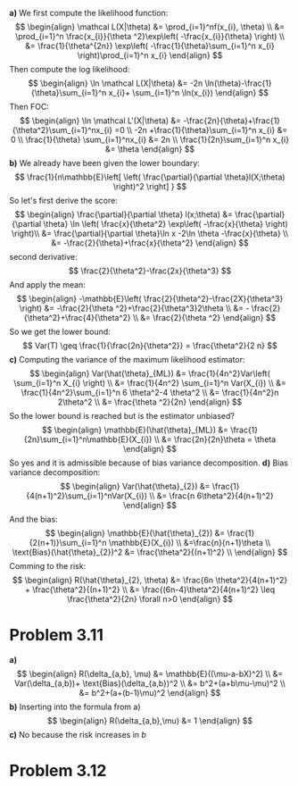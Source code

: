 **a)**
We first compute the likelihood function:
$$
\begin{align}
\mathcal L(X|\theta) &= \prod_{i=1}^nf(x_{i}, \theta) \\
&= \prod_{i=1}^n \frac{x_{i}}{\theta ^2}\exp\left( -\frac{x_{i}}{\theta} \right) \\
&= \frac{1}{\theta^{2n}} \exp\left( -\frac{1}{\theta}\sum_{i=1}^n x_{i} \right)\prod_{i=1}^n x_{i}
\end{align}
$$
Then compute the log likelihood:
$$
\begin{align}
\ln \mathcal L(X|\theta) &= -2n \ln(\theta)-\frac{1}{\theta}\sum_{i=1}^n x_{i}+ \sum_{i=1}^n \ln(x_{i})
\end{align}
$$
Then FOC:
$$
\begin{align}
\ln \mathcal L'(X|\theta) &= -\frac{2n}{\theta}+\frac{1}{\theta^2}\sum_{i=1}^nx_{i} =0 \\
-2n +\frac{1}{\theta}\sum_{i=1}^n x_{i} &= 0 \\
\frac{1}{\theta} \sum_{i=1}^nx_{i} &= 2n \\
\frac{1}{2n}\sum_{i=1}^n x_{i} &= \theta
\end{align}
$$
**b)**
We already have been given the lower boundary:
$$
\frac{1}{n\mathbb{E}\left[ \left( \frac{\partial}{\partial \theta}l(X;\theta) \right)^2  \right] }
$$
So let's first derive the score:
$$
\begin{align}
\frac{\partial}{\partial \theta} l(x;\theta) &= \frac{\partial}{\partial \theta} \ln \left(   \frac{x}{\theta^2} \exp\left( -\frac{x}{\theta} \right)  \right)\\
&= \frac{\partial}{\partial \theta}\ln x -2\ln \theta -\frac{x}{\theta} \\
&= -\frac{2}{\theta}+\frac{x}{\theta^2}
\end{align}
$$
second derivative:
$$
\frac{2}{\theta^2}-\frac{2x}{\theta^3}
$$
And apply the mean:
$$
\begin{align}
-\mathbb{E}\left( \frac{2}{\theta^2}-\frac{2X}{\theta^3} \right) &= -\frac{2}{\theta ^2}+\frac{2}{\theta^3}2\theta \\
&= - \frac{2}{\theta^2}+\frac{4}{\theta^2} \\
&= \frac{2}{\theta ^2}
\end{align}
$$
So we get the lower bound:
$$
Var(T) \geq \frac{1}{\frac{2n}{\theta^2}} = \frac{\theta^2}{2 n}
$$
**c)**
Computing the variance of the maximum likelihood estimator:
$$
\begin{align}
Var(\hat{\theta}_{ML}) &= \frac{1}{4n^2}Var\left( \sum_{i=1}^n X_{i} \right) \\
&= \frac{1}{4n^2} \sum_{i=1}^n Var(X_{i}) \\
&= \frac{1}{4n^2}\sum_{i=1}^n 6 \theta^2-4 \theta^2 \\
&= \frac{1}{4n^2}n 2\theta^2 \\
&= \frac{\theta ^2}{2n}
\end{align}
$$
So the lower bound is reached but is the estimator unbiased?
$$
\begin{align}
\mathbb{E}(\hat{\theta}_{ML}) &= \frac{1}{2n}\sum_{i=1}^n\mathbb{E}(X_{i}) \\
&= \frac{2n}{2n}\theta = \theta
\end{align}
$$
So yes and it is admissible because of bias variance decomposition.
**d)**
Bias variance decomposition:
$$
\begin{align}
Var(\hat{\theta}_{2}) &= \frac{1}{4(n+1)^2}\sum_{i=1}^nVar(X_{i}) \\
&= \frac{n 6\theta^2}{4(n+1)^2}
\end{align}
$$
And the bias:
$$
\begin{align}
\mathbb{E}(\hat{\theta}_{2}) &= \frac{1}{2(n+1)}\sum_{i=1}^n \mathbb{E}(X_{i})  \\
&=\frac{n}{n+1}\theta \\
\text{Bias}(\hat{\theta}_{2})^2 &= \frac{\theta^2}{(n+1)^2} \\
\end{align}
$$
Comming to the risk:
$$
\begin{align}
R(\hat{\theta}_{2}, \theta) &= \frac{6n \theta^2}{4(n+1)^2} + \frac{\theta^2}{(n+1)^2} \\
&= \frac{(6n-4)\theta^2}{4(n+1)^2} \leq \frac{\theta^2}{2n} \forall n>0
\end{align}
$$
# Problem 3.11
**a)**
$$
\begin{align}
R(\delta_{a,b}, \mu) &= \mathbb{E}((\mu-a-bX)^2) \\
&= Var(\delta_{a,b})+ \text{Bias}(\delta_{a,b})^2 \\
&= b^2+(a+b\mu-\mu)^2 \\
&= b^2+(a+(b-1)\mu)^2
\end{align}
$$
**b)**
Inserting into the formula from a)
$$
\begin{align}
R(\delta_{a,b},\mu) &= 1
\end{align}
$$
**c)**
No because the risk increases in $b$

# Problem 3.12
